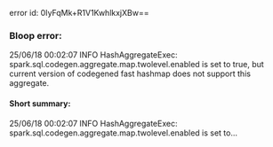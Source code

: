 error id: 0IyFqMk+R1V1KwhlkxjXBw==
### Bloop error:

25/06/18 00:02:07 INFO HashAggregateExec: spark.sql.codegen.aggregate.map.twolevel.enabled is set to true, but current version of codegened fast hashmap does not support this aggregate.
#### Short summary: 

25/06/18 00:02:07 INFO HashAggregateExec: spark.sql.codegen.aggregate.map.twolevel.enabled is set to...